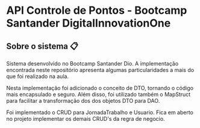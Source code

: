 # API Controle de Pontos - Bootcamp Santander DigitalInnovationOne

## Sobre o sistema 📋
 
Sistema desenvolvido no Bootcamp Santander Dio. A implementação encontrada neste 
repositório apresenta algumas particularidades a mais do que foi realizado na aula.

Nesta implementação foi adicionado o conceito de DTO, tornando o código mais encapsulado e seguro. 
Além disso, foi utilizado também o MapStruct para facilitar a transformação dos dos objetos DTO para DAO.

Foi implementado o CRUD para JornadaTrabalho e Usuario. Fica em aberto no projeto implementar os demais
CRUD's da regra de negocio. 
